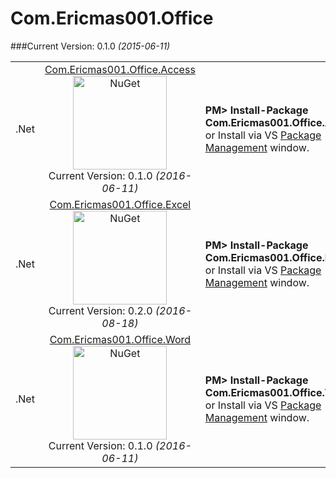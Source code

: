 # Com.Ericmas001.Office


###Current Version: 0.1.0 *(2015-06-11)*
<table align="center" width="100%">
    <tbody>
        <tr>
            <td rowspan>.Net</td>
            <td align="center">
            <a href="https://www.nuget.org/packages/Com.Ericmas001.Office.Access/" target="_blank">
            Com.Ericmas001.Office.Access <br />
            <img src="https://raw.githubusercontent.com/NuGet/Home/master/resources/nuget.png" alt="NuGet" width=150 />
            </a> <br />
            Current Version: 0.1.0 <i>(2016-06-11)</i>
            </td>
            <td align="left">
                <div class="nuget-badge">
                    <b>PM&gt; Install-Package Com.Ericmas001.Office.Access</b> <br />
                    or Install via VS <a href="https://docs.nuget.org/consume/package-manager-dialog" target="_blank">Package Management</a> window.
                </div>
            </td>
        </tr>
        <tr>
            <td rowspan>.Net</td>
            <td align="center">
            <a href="https://www.nuget.org/packages/Com.Ericmas001.Office.Excel/" target="_blank">
            Com.Ericmas001.Office.Excel <br />
            <img src="https://raw.githubusercontent.com/NuGet/Home/master/resources/nuget.png" alt="NuGet" width=150 />
            </a> <br />
            Current Version: 0.2.0 <i>(2016-08-18)</i>
            </td>
            <td align="left">
                <div class="nuget-badge">
                    <b>PM&gt; Install-Package Com.Ericmas001.Office.Excel</b> <br />
                    or Install via VS <a href="https://docs.nuget.org/consume/package-manager-dialog" target="_blank">Package Management</a> window.
                </div>
            </td>
        </tr>
        <tr>
            <td rowspan>.Net</td>
            <td align="center">
            <a href="https://www.nuget.org/packages/Com.Ericmas001.Office.Word/" target="_blank">
            Com.Ericmas001.Office.Word <br />
            <img src="https://raw.githubusercontent.com/NuGet/Home/master/resources/nuget.png" alt="NuGet" width=150 />
            </a> <br />
            Current Version: 0.1.0 <i>(2016-06-11)</i>
            </td>
            <td align="left">
                <div class="nuget-badge">
                    <b>PM&gt; Install-Package Com.Ericmas001.Office.Word</b> <br />
                    or Install via VS <a href="https://docs.nuget.org/consume/package-manager-dialog" target="_blank">Package Management</a> window.
                </div>
            </td>
        </tr>
    </tbody>
</table>

